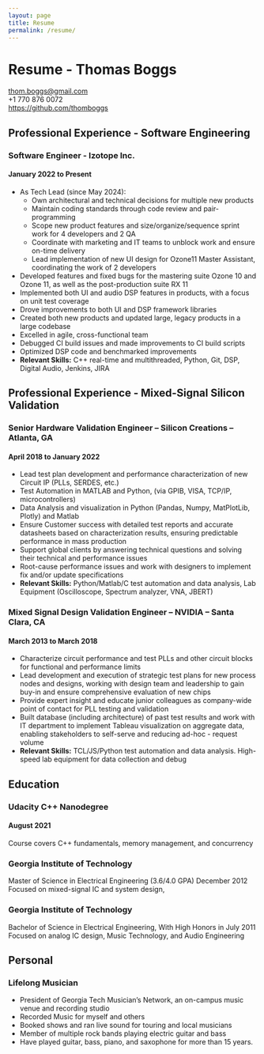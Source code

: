 ```yaml
---
layout: page
title: Resume
permalink: /resume/
---
```

# Resume - Thomas Boggs

thom.boggs@gmail.com<br>
+1 770 876 0072<br>
https://github.com/thomboggs <br>

## Professional Experience - Software Engineering

### Software Engineer - Izotope Inc.

#### January 2022 to Present

- As Tech Lead (since May 2024):
    - Own architectural and technical decisions for multiple new products  
    - Maintain coding standards through code review and pair-programming
    - Scope new product features and size/organize/sequence sprint work for 4 developers and 2 QA
    - Coordinate with marketing and IT teams to unblock work and ensure on-time delivery
    - Lead implementation of new UI design for Ozone11 Master Assistant, coordinating the work of 2 developers
- Developed features and fixed bugs for  the mastering suite Ozone 10 and Ozone 11, as well as the post-production suite RX 11
- Implemented both UI and audio DSP features in products, with a focus on unit test coverage
- Drove improvements to both UI and DSP framework libraries
- Created both new products and updated large, legacy products in a large codebase
- Excelled in agile, cross-functional team
- Debugged CI build issues and made improvements to CI build scripts
- Optimized DSP code and benchmarked improvements 
- **Relevant Skills:** C++ real-time and multithreaded, Python, Git, DSP, Digital Audio, Jenkins, JIRA

## Professional Experience - Mixed-Signal Silicon Validation
### Senior Hardware Validation Engineer – Silicon Creations – Atlanta, GA		    
#### April 2018 to January 2022
- Lead test plan development and performance characterization of new Circuit IP (PLLs, SERDES, etc.) 
- Test Automation in MATLAB and Python, (via GPIB, VISA, TCP/IP, microcontrollers)
- Data Analysis and visualization in Python (Pandas, Numpy, MatPlotLib, Plotly) and Matlab
- Ensure Customer success with detailed test reports and accurate datasheets based on characterization results, ensuring predictable performance in mass production
- Support global clients by answering technical questions and solving their technical and performance issues
- Root-cause performance issues and work with designers to implement fix and/or update specifications
- **Relevant Skills:** Python/Matlab/C test automation and data analysis, Lab Equipment (Oscilloscope, Spectrum analyzer, VNA, JBERT)

### Mixed Signal Design Validation Engineer – NVIDIA – Santa Clara, CA		    
#### March 2013 to March 2018
- Characterize circuit performance and test PLLs and other circuit blocks for functional and performance limits
- Lead development and execution of strategic test plans for new process nodes and designs, working with design team and leadership to gain buy-in and ensure comprehensive evaluation of new chips
- Provide expert insight and educate junior colleagues as company-wide point of contact for PLL testing and validation
- Built database (including architecture) of past test results and work with IT department to implement Tableau visualization on aggregate data, enabling stakeholders to self-serve and reducing ad-hoc - request volume
- **Relevant Skills:** TCL/JS/Python test automation and data analysis. High-speed lab equipment for data collection and debug

## Education
### Udacity C++ Nanodegree									                 
#### August 2021
Course covers C++ fundamentals, memory management, and concurrency 

### Georgia Institute of Technology								            
Master of Science in Electrical Engineering (3.6/4.0 GPA) December 2012
Focused on mixed-signal IC and system design, 

### Georgia Institute of Technology								            	          
Bachelor of Science in Electrical Engineering, With High Honors in July 2011
Focused on analog IC design, Music Technology, and Audio Engineering

## Personal
### Lifelong Musician
- President of Georgia Tech Musician’s Network, an on-campus music venue and recording studio
- Recorded Music for myself and others
- Booked shows and ran live sound for touring and local musicians
- Member of multiple rock bands playing electric guitar and bass
- Have played guitar, bass, piano, and saxophone for more than 15 years.
